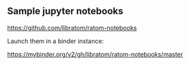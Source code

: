 ## Sample jupyter notebooks
https://github.com/libratom/ratom-notebooks

Launch them in a binder instance:

https://mybinder.org/v2/gh/libratom/ratom-notebooks/master
